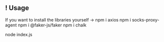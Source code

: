 ## ! Usage

If you want to install the libraries yourself ->
npm i axios 
npm i socks-proxy-agent 
npm i @faker-js/faker 
npm i chalk

node index.js
